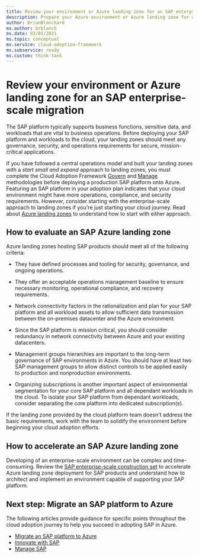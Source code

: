 ```yaml
---
title: Review your environment or Azure landing zone for an SAP enterprise-scale migration
description: Prepare your Azure environment or Azure landing zone for an SAP enterprise-scale migration.
author: BrianBlanchard
ms.author: brblanch
ms.date: 03/01/2021
ms.topic: conceptual
ms.service: cloud-adoption-framework
ms.subservice: ready
ms.custom: think-tank
---
```


# Review your environment or Azure landing zone for an SAP enterprise-scale migration

The SAP platform typically supports business functions, sensitive data, and workloads that are vital to business operations. Before deploying your SAP platform and workloads to the cloud, your landing zones should meet any governance, security, and operations requirements for secure, mission-critical applications.

If you have followed a central operations model and built your landing zones with a _start small and expand_ approach to landing zones, you must complete the Cloud Adoption Framework [Govern](../../govern/index.md) and [Manage](../../govern/index.md) methodologies before deploying a production SAP platform onto Azure. Featuring an SAP platform in your adoption plan indicates that your cloud environment might have more operations, compliance, and security requirements. However, consider starting with the enterprise-scale approach to landing zones if you're just starting your cloud journey. Read about [Azure landing zones](https://docs.microsoft.com/azure/cloud-adoption-framework/ready/landing-zone/) to understand how to start with either approach.

## How to evaluate an SAP Azure landing zone

Azure landing zones hosting SAP products should meet all of the following criteria:

- They have defined processes and tooling for security, governance, and ongoing operations.

- They offer an acceptable operations management baseline to ensure necessary monitoring, operational compliance, and recovery requirements.

- Network connectivity factors in the rationalization and plan for your SAP platform and all workload assets to allow sufficient data transmission between the on-premises datacenter and the Azure environment.

- Since the SAP platform is mission critical, you should consider redundancy in network connectivity between Azure and your existing datacenters.

- Management groups hierarchies are important to the long-term governance of SAP environments in Azure. You should have at least two SAP management groups to allow distinct controls to be applied easily to production and nonproduction environments.

- Organizing subscriptions is another important aspect of environmental segmentation for your core SAP platform and all dependant workloads in the cloud. To isolate your SAP platform from dependant workloads, consider separating the core platform into dedicated subscription(s). 

If the landing zone provided by the cloud platform team doesn't address the basic requirements, work with the team to solidify the environment before beginning your cloud adoption efforts.

## How to accelerate an SAP Azure landing zone

Developing of an enterprise-scale environment can be complex and time-consuming. Review the [SAP enterprise-scale construction set](./enterprise-scale-landing-zone.md) to accelerate Azure landing zone deployment for SAP products and understand how to architect and implement an environment capable of supporting your SAP platform.

## Next step: Migrate an SAP platform to Azure

The following articles provide guidance for specific points throughout the cloud adoption journey to help you succeed in adopting SAP in Azure.

- [Migrate an SAP platform to Azure](./migrate.md)
- [Innovate with SAP](./innovate.md)
- [Manage SAP](./manage.md)
